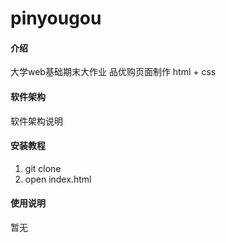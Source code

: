 # pinyougou

#### 介绍

大学web基础期末大作业
品优购页面制作
html + css

#### 软件架构

软件架构说明


#### 安装教程

1.  git clone
2.  open index.html

#### 使用说明

暂无

